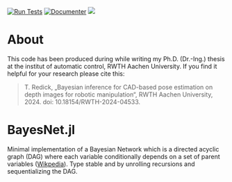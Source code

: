 [![Run Tests](https://github.com/rwth-irt/BayesNet.jl/actions/workflows/run_tests.yml/badge.svg)](https://github.com/rwth-irt/BayesNet.jl/actions/workflows/run_tests.yml)
[![Documenter](https://github.com/rwth-irt/BayesNet.jl/actions/workflows/documenter.yml/badge.svg)](https://github.com/rwth-irt/BayesNet.jl/actions/workflows/documenter.yml)
[![](https://img.shields.io/badge/docs-stable-blue.svg)](https://rwth-irt.github.io/BayesNet.jl)

# About
This code has been produced during while writing my Ph.D. (Dr.-Ing.) thesis at the institut of automatic control, RWTH Aachen University.
If you find it helpful for your research please cite this:
> T. Redick, „Bayesian inference for CAD-based pose estimation on depth images for robotic manipulation“, RWTH Aachen University, 2024. doi: 10.18154/RWTH-2024-04533.

# BayesNet.jl
Minimal implementation of a Bayesian Network which is a directed acyclic graph (DAG) where each variable conditionally depends on a set of parent variables ([Wikpedia](https://en.wikipedia.org/wiki/Bayesian_network)).
Type stable and by unrolling recursions and sequentializing the DAG.
